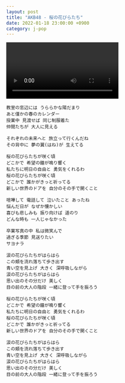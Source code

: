 ```yaml
---
layout: post
title: "AKB48 - 桜の花びらたち"
date: 2022-01-18 23:00:00 +0900
category: j-pop
---
```


<div class="video-container">
    <video id="player" class="video-js vjs-default-skin vjs-big-play-centered" data-json="/public/json/j-pop/AKB48 - 桜の花びらたち.json"></video>
</div>

```
教室の窓辺には うららかな陽だまり
あと僅かの春のカレンダー
授業中 見渡せば 同じ制服着た
仲間たちが 大人に見える

それぞれの未来へと 旅立って行くんだね
その背中に 夢の翼(はね)が 生えてる

桜の花びらたちが咲く頃
どこかで 希望の鐘が鳴り響く
私たちに明日の自由と 勇気をくれるわ
桜の花びらたちが咲く頃
どこかで 誰かがきっと祈ってる
新しい世界のドアを 自分のその手で開くこと

喧嘩して 電話して 泣いたこと あったね
悩んだ日が なぜか懐かしい
喜びも悲しみも 振り向けば 道のり
どんな時も 一人じゃなかった

卒業写真の中 私は微笑んで
過ぎる季節 見送りたい
サヨナラ

涙の花びらたちがはらはら
この頬を流れ落ちて歩き出す
青い空を見上げ 大きく 深呼吸しながら
涙の花びらたちがはらはら
思い出のその分だけ 美しく
目の前の大人の階段 一緒に登って手を振ろう

桜の花びらたちが咲く頃
どこかで 希望の鐘が鳴り響く
私たちに明日の自由と 勇気をくれるわ
桜の花びらたちが咲く頃
どこかで 誰かがきっと祈ってる
新しい世界のドアを 自分のその手で開くこと

涙の花びらたちがはらはら
この頬を流れ落ちて歩き出す
青い空を見上げ 大きく 深呼吸しながら
涙の花びらたちがはらはら
思い出のその分だけ 美しく
目の前の大人の階段 一緒に登って手を振ろう
```